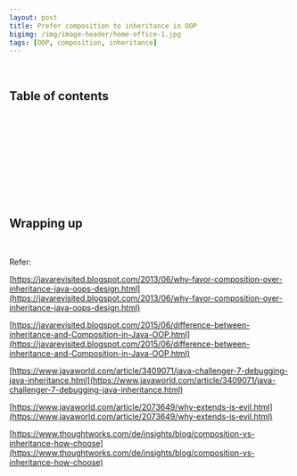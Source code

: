 ```yaml
---
layout: post
title: Prefer composition to inheritance in OOP
bigimg: /img/image-header/home-office-1.jpg
tags: [OOP, composition, inheritance]
---
```





<br>

## Table of contents





<br>

## 





<br>

## 




<br>

## 





<br>

## Wrapping up




<br>

Refer:

[https://javarevisited.blogspot.com/2013/06/why-favor-composition-over-inheritance-java-oops-design.html](https://javarevisited.blogspot.com/2013/06/why-favor-composition-over-inheritance-java-oops-design.html)

[https://javarevisited.blogspot.com/2015/06/difference-between-inheritance-and-Composition-in-Java-OOP.html](https://javarevisited.blogspot.com/2015/06/difference-between-inheritance-and-Composition-in-Java-OOP.html)

[https://www.javaworld.com/article/3409071/java-challenger-7-debugging-java-inheritance.html](https://www.javaworld.com/article/3409071/java-challenger-7-debugging-java-inheritance.html)

[https://www.javaworld.com/article/2073649/why-extends-is-evil.html](https://www.javaworld.com/article/2073649/why-extends-is-evil.html)

[https://www.thoughtworks.com/de/insights/blog/composition-vs-inheritance-how-choose](https://www.thoughtworks.com/de/insights/blog/composition-vs-inheritance-how-choose)